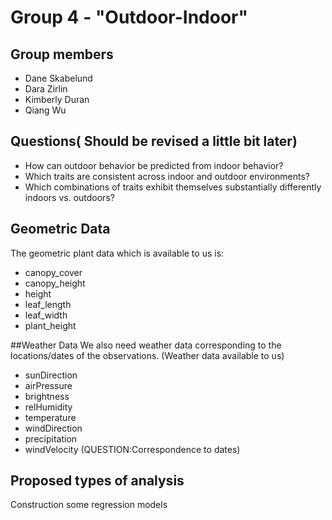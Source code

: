 # Group 4 - "Outdoor-Indoor"
## Group members
* Dane Skabelund
* Dara Zirlin
* Kimberly Duran
* Qiang Wu
## Questions( Should be revised a little bit later)
* How can outdoor behavior be predicted from indoor behavior?
* Which traits are consistent across indoor and outdoor environments?
* Which combinations of traits exhibit themselves substantially differently indoors vs. outdoors?
## Geometric Data
The geometric plant data which is available to us is:
* canopy_cover
* canopy_height
* height
* leaf_length
* leaf_width
* plant_height

##Weather Data
We also need weather data corresponding to the locations/dates of the observations.
(Weather data available to us)
* sunDirection
* airPressure
* brightness
* relHumidity
* temperature
* windDirection
* precipitation
* windVelocity
(QUESTION:Correspondence to dates)
## Proposed types of analysis

Construction some regression models


